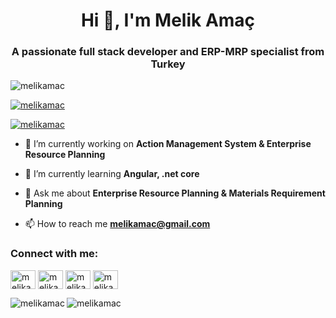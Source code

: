 <h1 align="center">Hi 👋, I'm Melik Amaç</h1>
<h3 align="center">A passionate full stack developer and ERP-MRP specialist from Turkey</h3>

<p align="left"> <img src="https://komarev.com/ghpvc/?username=melikamac&label=Profile%20views&color=0e75b6&style=flat" alt="melikamac" /> </p>

<p align="left"> <a href="https://github.com/ryo-ma/github-profile-trophy"><img src="https://github-profile-trophy.vercel.app/?username=melikamac" alt="melikamac" /></a> </p>

<p align="left"> <a href="https://twitter.com/melikamac" target="blank"><img src="https://img.shields.io/twitter/follow/melikamac?logo=twitter&style=for-the-badge" alt="melikamac" /></a> </p>

- 🔭 I’m currently working on **Action Management System & Enterprise Resource Planning**

- 🌱 I’m currently learning **Angular, .net core**

- 💬 Ask me about **Enterprise Resource Planning & Materials Requirement Planning**

- 📫 How to reach me **melikamac@gmail.com**

<h3 align="left">Connect with me:</h3>
<p align="left">
<a href="https://twitter.com/melikamac" target="blank"><img align="center" src="https://raw.githubusercontent.com/rahuldkjain/github-profile-readme-generator/master/src/images/icons/Social/twitter.svg" alt="melikamac" height="30" width="40" /></a>
<a href="https://linkedin.com/in/melikamac" target="blank"><img align="center" src="https://raw.githubusercontent.com/rahuldkjain/github-profile-readme-generator/master/src/images/icons/Social/linked-in-alt.svg" alt="melikamac" height="30" width="40" /></a>
<a href="https://instagram.com/melikamac" target="blank"><img align="center" src="https://raw.githubusercontent.com/rahuldkjain/github-profile-readme-generator/master/src/images/icons/Social/instagram.svg" alt="melikamac" height="30" width="40" /></a>
<a href="https://www.hackerrank.com/melikamac" target="blank"><img align="center" src="https://raw.githubusercontent.com/rahuldkjain/github-profile-readme-generator/master/src/images/icons/Social/hackerrank.svg" alt="melikamac" height="30" width="40" /></a>
</p>

<p><img align="left" src="https://github-readme-stats.vercel.app/api/top-langs?username=melikamac&show_icons=true&theme=dark&locale=en&layout=compact" alt="melikamac" /></p>

<p><img align="center" src="https://github-readme-streak-stats.herokuapp.com/?user=melikamac&theme=dark" alt="melikamac" /></p>

<!-- <p>&nbsp;<img align="center" src="https://github-readme-stats.vercel.app/api?username=melikamac&show_icons=true&theme=dark&locale=en" alt="melikamac" /></p>


